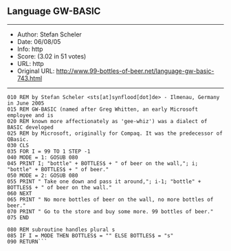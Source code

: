 
## Language GW-BASIC ##
---
- Author: Stefan Scheler
- Date: 06/08/05
- Info: http
- Score:  (3.02 in 51 votes)
- URL: http
- Original URL: http://www.99-bottles-of-beer.net/language-gw-basic-743.html
---

```005 REM 99 Bottles of Beer in GW-BASIC 
010 REM by Stefan Scheler <sts[at]synflood[dot]de> - Ilmenau, Germany in June 2005
015 REM GW-BASIC (named after Greg Whitten, an early Microsoft employee and is 
020 REM known more affectionately as 'gee-whiz') was a dialect of BASIC developed
025 REM by Microsoft, originally for Compaq. It was the predecessor of QBasic. 
030 CLS
035 FOR I = 99 TO 1 STEP -1
040 MODE = 1: GOSUB 080
045 PRINT I; "bottle" + BOTTLES$ + " of beer on the wall,"; i; "bottle" + BOTTLES$ + " of beer."
050 MODE = 2: GOSUB 080
055 PRINT " Take one down and pass it around,"; i-1; "bottle" + BOTTLES$ + " of beer on the wall."
060 NEXT
065 PRINT " No more bottles of beer on the wall, no more bottles of beer."
070 PRINT " Go to the store and buy some more. 99 bottles of beer."
075 END

080 REM subroutine handles plural s
085 IF I = MODE THEN BOTTLES$ = "" ELSE BOTTLES$ = "s"
090 RETURN```